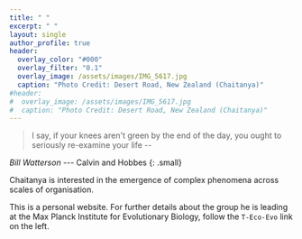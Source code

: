 ```yaml
---
title: " "
excerpt: " "
layout: single
author_profile: true
header:
  overlay_color: "#000"
  overlay_filter: "0.1"
  overlay_image: /assets/images/IMG_5617.jpg
  caption: "Photo Credit: Desert Road, New Zealand (Chaitanya)"
#header:
#  overlay_image: /assets/images/IMG_5617.jpg
#  caption: "Photo Credit: Desert Road, New Zealand (Chaitanya)"
---
```


> I say, if your knees aren't green by the end of the day, you ought to seriously re-examine your life
--

<cite>Bill Watterson</cite> --- Calvin and Hobbes
{: .small}

Chaitanya is interested in the emergence of complex phenomena across scales of organisation.

This is a personal website.
For further details about the group he is leading at the Max Planck Institute for Evolutionary Biology, follow the ```T-Eco-Evo``` link on the left.
